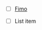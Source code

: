 

 - [ ] [Fimo](http://meme-suite.org/doc/fimo.html)
 - [ ] List item

 
<!--stackedit_data:
eyJoaXN0b3J5IjpbLTE0MDc5OTU1ODBdfQ==
-->